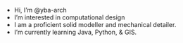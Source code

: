 - Hi, I’m @yba-arch
- I’m interested in computational design
- I am a proficient solid modeller and mechanical detailer. 
- I’m currently learning Java, Python, & GIS. 


<!---
yba-arch/yba-arch is a ✨ special ✨ repository because its `README.md` (this file) appears on your GitHub profile.
You can click the Preview link to take a look at your changes.
--->
